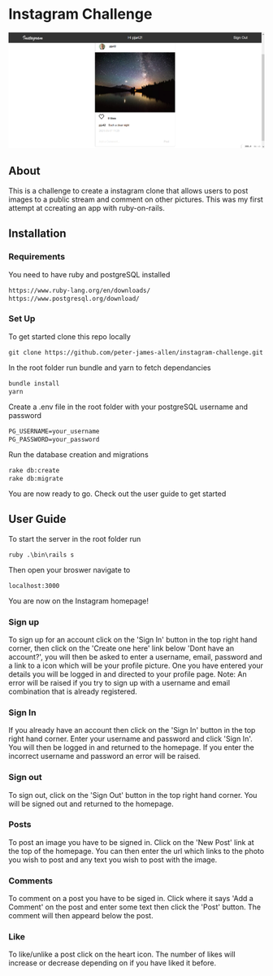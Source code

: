 Instagram Challenge
===================

![Homepage](./homepage.png)

About
-------
This is a challenge to create a instagram clone that allows users to post images to a public stream and comment on other pictures. This was my first attempt at ccreating an app with ruby-on-rails.



Installation
----
### Requirements
You need to have ruby and postgreSQL installed
```
https://www.ruby-lang.org/en/downloads/
https://www.postgresql.org/download/
```

### Set Up

To get started clone this repo locally
```
git clone https://github.com/peter-james-allen/instagram-challenge.git
```

In the root folder run bundle and yarn to fetch dependancies
```
bundle install
yarn
```

Create a .env file in the root folder with your postgreSQL username and password
```
PG_USERNAME=your_username
PG_PASSWORD=your_password
```

Run the database creation and migrations
```
rake db:create
rake db:migrate
```

You are now ready to go. Check out the user guide to get started

User Guide
----
To start the server in the root folder run
```
ruby .\bin\rails s
```
Then open your broswer navigate to
```
localhost:3000
```
You are now on the Instagram homepage!

### Sign up
To sign up for an account click on the 'Sign In' button in the top right hand corner, then click on the 'Create one here' link below 'Dont have an account?', you will then be asked to enter a username, email, password and a link to a icon which will be your profile picture. One you have entered your details you will be logged in and directed to your profile page. Note: An error will be raised if you try to sign up with a username and email combination that is already registered.

### Sign In
If you already have an account then click on the 'Sign In' button in the top right hand corner. Enter your username and password and click 'Sign In'. You will then be logged in and returned to the homepage. If you enter the incorrect username and password an error will be raised.

### Sign out
To sign out, click on the 'Sign Out' button in the top right hand corner. You will be signed out and returned to the homepage.

### Posts
To post an image you have to be signed in. Click on the 'New Post' link at the top of the homepage. You can then enter the url which links to the photo you wish to post and any text you wish to post with the image.

### Comments
To comment on a post you have to be siged in. Click where it says 'Add a Comment' on the post and enter some text then click the 'Post' button. The comment will then appeard below the post.

### Like
To like/unlike a post click on the heart icon. The number of likes will increase or decrease depending on if you have liked it before.
